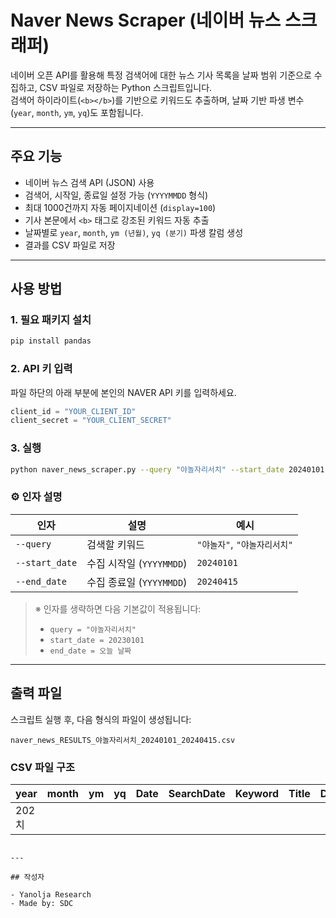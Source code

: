 
# Naver News Scraper (네이버 뉴스 스크래퍼)

네이버 오픈 API를 활용해 특정 검색어에 대한 뉴스 기사 목록을 날짜 범위 기준으로 수집하고, CSV 파일로 저장하는 Python 스크립트입니다.  
검색어 하이라이트(`<b></b>`)를 기반으로 키워드도 추출하며, 날짜 기반 파생 변수(`year`, `month`, `ym`, `yq`)도 포함됩니다.

---

## 주요 기능

- 네이버 뉴스 검색 API (JSON) 사용
- 검색어, 시작일, 종료일 설정 가능 (`YYYYMMDD` 형식)
- 최대 1000건까지 자동 페이지네이션 (`display=100`)
- 기사 본문에서 `<b>` 태그로 강조된 키워드 자동 추출
- 날짜별로 `year`, `month`, `ym (년월)`, `yq (분기)` 파생 칼럼 생성
- 결과를 CSV 파일로 저장

---

## 사용 방법

### 1. 필요 패키지 설치

```bash
pip install pandas
```

### 2. API 키 입력

파일 하단의 아래 부분에 본인의 NAVER API 키를 입력하세요.

```python
client_id = "YOUR_CLIENT_ID"
client_secret = "YOUR_CLIENT_SECRET"
```

### 3. 실행

```bash
python naver_news_scraper.py --query "야놀자리서치" --start_date 20240101 --end_date 20240415
```

### ⚙️ 인자 설명

| 인자 | 설명 | 예시 |
|------|------|------|
| `--query` | 검색할 키워드 | `"야놀자"`, `"야놀자리서치"` |
| `--start_date` | 수집 시작일 (`YYYYMMDD`) | `20240101` |
| `--end_date` | 수집 종료일 (`YYYYMMDD`) | `20240415` |

> ※ 인자를 생략하면 다음 기본값이 적용됩니다:
> - `query = "야놀자리서치"`
> - `start_date = 20230101`
> - `end_date = 오늘 날짜`

---

## 출력 파일

스크립트 실행 후, 다음 형식의 파일이 생성됩니다:

```
naver_news_RESULTS_야놀자리서치_20240101_20240415.csv
```

### CSV 파일 구조

| year | month | ym | yq | Date | SearchDate | Keyword | Title | Desc | Link | Original |
|------|--------|----|----|-------|-------------|---------|--------|------|------|----------|
| 202치
```

---

## 작성자

- Yanolja Research
- Made by: SDC

